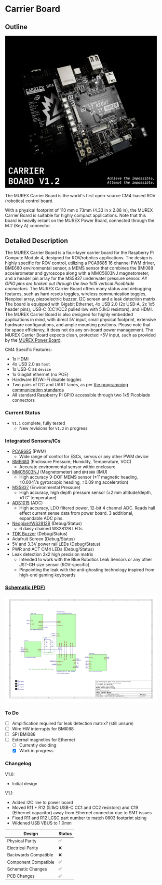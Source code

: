 # Carrier Board

## Outline

![Raytraced Render](../../img/carrier_board_v1_2_release.jpg)

The MUREX Carrier Board is the world's first open-source CM4-based ROV (robotics) control board.

With a physical footprint of 110 mm x 73mm (4.33 in x 2.88 in), the MUREX Carrier Board is suitable for highly compact applications. Note that this board is heavily reliant on the MUREX Power Board, connected through the M.2 (Key A) connector.

## Detailed Description

The MUREX Carrier Board is a four-layer carrier board for the Raspberry Pi Compute Module 4, designed for ROV/robotics applications. The design is highly specific for ROV control, utilizing a PCA9685 16 channel PWM driver, BME680 environmental sensor, a MEMS sensor that combines the BMI088 accelerometer and gyroscope along with a MMC5603NJ magnetometer, and a header pin array for the MS5837 underwater pressure sensor. *All GPIO pins are broken out through the two 1x15 vertical Picoblade connectors.* The MUREX Carrier Board offers many status and debugging features, such as hard resets toggles, wireless communication toggles, Neopixel array, piezoelectric buzzer, I2C screen and a leak detection matrix. The board is equipped with Gigabit Ethernet, 4x USB 2.0 (2x USB-A, 2x 1x5 header pins), USB-C (CC1/CC2 pulled low with 5.1kΩ resistors), and HDMI. The MUREX Carrier Board is also designed for highly embedded applications in mind, with direct 5V input, small physical footprint, extensive hardware configurations, and ample mounting positions. Please note that for space efficiency, it does not do any on-board power management. The MUREX Carrier Board expects clean, protected +5V input, such as provided by the [MUREX Power Board](https://docs.murexrobotics.com/elec/boards/power.html).

CM4 Specific Features:

- 1x HDMI
- 4x USB 2.0 as `host`
- 1x USB-C as `device`
- 1x Giagbit ethernet (no POE)
- Hardware BT/Wi-Fi disable toggles
- Two pairs of I2C and UART lanes, as per [the programming communication standards](https://docs.murexrobotics.com/prog/communication.html)
- All standard Raspberry Pi GPIO accessible through two 1x5 Picoblade connectors

### Current Status

- `V1.1` complete, fully tested
  - New revisions for `V1.2` in progress

### Integrated Sensors/ICs

- [PCA9685](https://www.nxp.com/docs/en/data-sheet/PCA9685.pdf) (PWM)
  - Wide range of control for ESCs, servos or any other PWM device
- [BME680](https://www.bosch-sensortec.com/media/boschsensortec/downloads/datasheets/bst-bme680-ds001.pdf) (Enclosure Pressure, Humidity, Temperature, VOC)
  - Accurate environmental sensor within enclosure
- [MMC5603NJ](https://www.memsic.com/Public/Uploads/uploadfile/files/20220119/MMC5603NJDatasheetRev.B.pdf) (Magnetometer) and `BMI088` (IMU)
  - High accuracy 9-DOF MEMS sensor (±1˚ magnetic heading, ±0.004˚/s gyroscopic heading, ±0.09 mg acceleration)
- [MS5837](https://www.te.com/commerce/DocumentDelivery/DDEController?Action=showdoc&DocId=Data+Sheet%7FMS5837-30BA%7FB1%7Fpdf%7FEnglish%7FENG_DS_MS5837-30BA_B1.pdf%7FCAT-BLPS0017) (Environmental Pressure)
  - High accuracy, high depth pressure sensor (±2 mm altitude/depth, ±1 C˚ temperature)
- [ADS1015](https://www.ti.com/lit/ds/symlink/ads1015.pdf?ts=1689121509566&ref_url=https%253A%252F%252Fwww.ti.com%252Fproduct%252FADS1015) (ADC)
  - High accuracy, LDO filtered power, 12-bit 4 channel ADC. Reads hall effect current sense data from power board. 3 additional, expandable ADC pins.
- [Neopixel/WS2812B](https://cdn-shop.adafruit.com/datasheets/WS2812B.pdf) (Debug/Status)
  - 6 daisy chained WS2812B LEDs
- [TDK Buzzer](https://product.tdk.com/en/system/files?file=dam/doc/product/sw_piezo/sw_piezo/piezo-buzzer/catalog/piezoelectronic_buzzer_ps_en.pdf) (Debug/Status)
- Adafruit Screen (Debug/Status)
- 5V and 3.3V power rail LEDs (Debug/Status)
- PWR and ACT CM4 LEDs (Debug/Status)
- Leak detection 2x2 high precision matrix
  - Intended to work with the Blue Robotics Leak Sensors or any other JST-GH size sensor (ROV-specific)
  - Pinpointing the leak with the anti-ghosting technology inspired from high-end gaming keyboards

### [Schematic (PDF)](../pdf/schematics/carrier_v1.1_schematic.pdf)

![Schematic Preview](../../img/carrier_board_schematic_preview.png)

### To Do

- [ ] Amplification required for leak detection matrix? (still unsure)
- [ ] Wire HW interrupts for BMI088
- [ ] SPI BMI088
- [ ] External magnetics for Ethernet
  - [ ] Currently deciding
  - [X] Work in progress

### Changelog

V1.0:

- Initial design

V1.1:

- Added I2C line to power board
- Moved R11 + R12 (5.1kΩ USB-C CC1 and CC2 resistors) and C19 (Ethernet capacitor) away from Ethernet connector due to SMT issues
- Fixed R11 and R12 LCSC part number to match 0603 footprint sizing
- Widened USB VBUS to 1.0mm

| Design               | Status |
| -------------------- | ------ |
| Physical Parity      | ✅     |
| Electrical Parity    | ❌     |
| Backwards Compatible | ❌     |
| Component Compatible | ✅     |
| Schematic Changes    | ✅     |
| PCB Changes          | ✅     |

